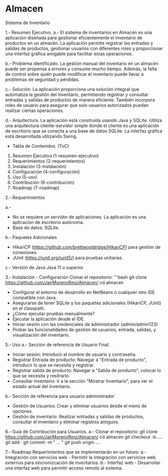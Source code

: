 # Almacen
 Sistema de Inventario

1.- Resumen Ejecutivo.
a.- El sistema de inventarios en Almacén es una aplicación diseñada para gestionar eficientemente el inventario de productos en un almacén. La aplicación permite registrar las entradas y salidas de productos, gestionar usuarios con diferentes roles y proporcionar una interfaz gráfica amigable para facilitar estas operaciones.

b.- Problema identificado.
La gestión manual del inventario en un almacén puede ser propensa a errores y consume mucho tiempo. Además, la falta de control sobre quién puede modificar el inventario puede llevar a problemas de seguridad y pérdidas.

c.- Solución.
La aplicación proporciona una solución integral que automatiza la gestión del inventario, permitiendo registrar y consultar entradas y salidas de productos de manera eficiente. También incorpora roles de usuario para asegurar que solo usuarios autorizados puedan realizar ciertas operaciones.

d.- Arquitectura.
La aplicación está construida usando Java y SQLite. Utiliza una arquitectura cliente-servidor simple donde el cliente es una aplicación de escritorio que se conecta a una base de datos SQLite. La interfaz gráfica está desarrollada utilizando Swing.

- Tabla de Contenidos. (ToC)
1. Resumen Ejecutivo (1-resumen-ejecutivo)
2. Requerimientos (2-requerimientos)
3. Instalación (3-instalación)
4. Configuración (4-configuración)
5. Uso (5-uso)
6. Contribución (6-contribución)
7. Roadmap (7-roadmap)

2.- Requerimientos

a.- 
- No se requiere un servidor de aplicaciones. La aplicación es una aplicación de escritorio autónoma.
- Base de datos: SQLite.

b.- Paquetes Adicionales
- HikariCP (https://github.com/brettwooldridge/HikariCP) para gestión de conexiones.
- JUnit (https://junit.org/junit5/) para pruebas unitarias.

c.- Versión de Java
Java 11 o superior.

3.- Instalación - Configuración
Clonar el repositorio:
'''bash
git clone https://github.com/JairMorenoRmz/Almacen/
cd almacen
- Configurar el entorno de desarrollo en NetBeans o cualquier otro IDE compatible con Java.
- Asegurarse de tener SQLite y los paquetes adicionales (HikariCP, JUnit) en el classpath.
- ¿Cómo ejecutar pruebas manualmente?
- Ejecutar la aplicación desde el IDE.
- Iniciar sesión con las credenciales de administrador (admin/admin123)
- Probar las funcionalidades de gestión de usuarios, entrada, salidas, y visualización del inventario.

5.- Uso
a.- Sección de referencia de Usuario Final.
- Iniciar sesión: Introducir el nombre de usuario y contraseña.
- Registrar Entrada de producto: Navegar a "Entrada de producto", introducir lo que se necesita y registrar.
- Registrar salida de producto: Navegar a "Salida de producto", colocar lo que se necesita y resitrarlo.
- Consultar inventario: Ir a la sección "Mostrar Inventario", para ver el estado actual del inventario.

b.- Sección de referencia para usuario administrador
- Gestión de Usuarios: Crear y eliminar usuarios desde el menú de opciones.
- Gestión de inventario: Realizar entradas y salidas de productos, consultar el inventario y eliminar registros antiguos.

6.- Guía de Contribución para Usuarios.
a.- Clonar el repositorio:
git clone https://github.com/JairMorenoRmz/Almacen/
cd almacen
git checkout -b ....
git add .
git commit -m " ... "
git push origin ....

7.- Roadmap
Requerimientos que se implementarán en un futuro:
a.- Integración con servicios web - Permitir la integración con servicios web externos para sincronizcación de inventarios.
b.- Interfaz web - Desarrollar una interfaz web para permitir acceso remoto al sistema.

